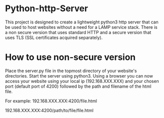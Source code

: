 # Python-http-Server
This project is designed to create a lightweight python3 http server that can be used to host websites without a need for a LAMP service stack.
There is a non secure version that uses standard HTTP and a secure version that uses TLS (SSL certificates acquired separately).

# How to use non-secure version
Place the server.py file in the topmost directory of your website's directories.  Start the server using python3.  Using a browser you can now access your website using your local ip (192.168.XXX.XXX) and your chosen port (default port of 4200) followed by the path and filename of the html file.

For example:
192.168.XXX.XXX:4200/file.html

192.168.XXX.XXX:4200/path/to/file/file.html
